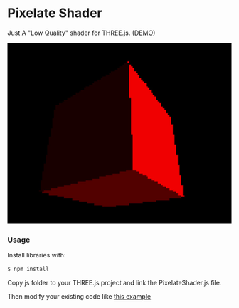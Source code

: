 Pixelate Shader
===============

Just A "Low Quality" shader for THREE.js. ([DEMO](http://www.robertcasanova.it/demo/threejs/pixelateShader))

![Screenshot][screenshot]


### Usage ###

Install libraries with:

```sh
$ npm install
```

Copy js folder to your THREE.js project and link the PixelateShader.js file.

Then modify your existing code like [this example](./example/index.html)




[screenshot]: ./pixelate.jpg
